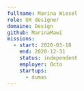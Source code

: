 ```yaml
---
fullname: Marina Wiesel
role: UX designer
domaine: Design
github: MarinaMawi
missions:
  - start: 2020-03-18
    end: 2020-12-31
    status: independent
    employer: Octo
    startups:
      - dumas
---
```

